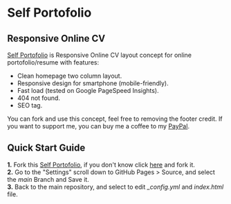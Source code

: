 # Self Portofolio 
## Responsive Online CV

<a href="https://mohamadrido.github.io/self-portofolio">Self Portofolio</a> is Responsive Online CV layout concept for online portofolio/resume with features:

   - Clean homepage two column layout.
   - Responsive design for smartphone (mobile-friendly).
   - Fast load (tested on Google PageSpeed Insights).
   - 404 not found.
   - SEO tag.

You can fork and use this concept, feel free to removing the footer credit. If you want to support me, you can buy me a coffee to my <a href="https://paypal.me/mohamadrido">PayPal</a>.

## Quick Start Guide

   <b>1.</b> Fork this <a href="https://mohamadrido.github.io/self-portofolio">Self Portofolio</a>, if you don't know click <a href="https://github.com/mohamadrido/self-portofolio/fork">here</a> and fork it.<br/>
   <b>2.</b> Go to the "Settings" scroll down to GitHub Pages > Source, and select the <i>main</i> Branch and Save it.<br/>
   <b>3.</b> Back to the main repository, and select to edit <i>_config.yml</i> and <i>index.html</i> file.
